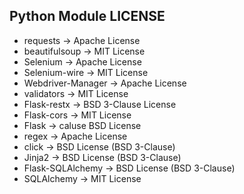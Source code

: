 ## Python Module LICENSE
* requests → Apache License
* beautifulsoup → MIT License
* Selenium → Apache License
* Selenium-wire → MIT License
* Webdriver-Manager → Apache License
* validators → MIT License
* Flask-restx → BSD 3-Clause License
* Flask-cors → MIT License
* Flask → caluse BSD License
* regex → Apache License
* click → BSD License (BSD 3-Clause)
* Jinja2 → BSD License (BSD 3-Clause)
* Flask-SQLAlchemy → BSD License (BSD 3-Clause)
* SQLAlchemy → MIT License